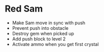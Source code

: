 # Red Sam

- Make Sam move in sync with push
- Prevent push into obstacle
- Destroy gem when picked up
- Add push block to level 2
- Activate ammo when you get first crystal

